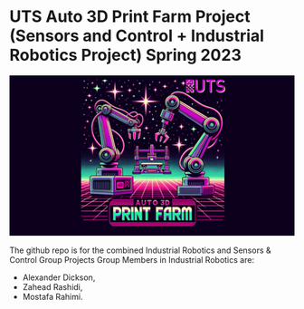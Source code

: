#  UTS Auto 3D Print Farm Project (Sensors and Control + Industrial Robotics Project) Spring 2023
![My Image](logo.png)

The github repo is for the combined Industrial Robotics and Sensors & Control Group Projects
Group Members in Industrial Robotics are:
- Alexander Dickson, 
- Zahead Rashidi,
- Mostafa Rahimi.
